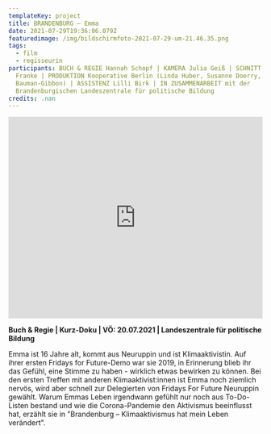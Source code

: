 ```yaml
---
templateKey: project
title: BRANDENBURG – Emma
date: 2021-07-29T19:36:06.079Z
featuredimage: /img/bildschirmfoto-2021-07-29-um-21.46.35.png
tags:
  - film
  - regisseurin
participants: BUCH & REGIE Hannah Schopf | KAMERA Julia Geiß | SCHNITT Leonardo
  Franke | PRODUKTION Kooperative Berlin (Linda Huber, Susanne Doerry, Oliver
  Bauman-Gibbon) | ASSISTENZ Lilli Birk | IN ZUSAMMENARBEIT mit der
  Brandenburgischen Landeszentrale für politische Bildung
credits: .nan
---
```

<iframe width="100%" height="400" src="https://www.youtube.com/embed/2344_sIiHVQ" title="YouTube video player" frameborder="0" allow="accelerometer; autoplay; clipboard-write; encrypted-media; gyroscope; picture-in-picture" allowfullscreen></iframe>


**Buch & Regie | Kurz-Doku | VÖ: 20.07.2021 | Landeszentrale für politische Bildung**


Emma ist 16 Jahre alt, kommt aus Neuruppin und ist Klimaaktivistin. Auf ihrer ersten Fridays for Future-Demo war sie 2019, in Erinnerung blieb ihr das Gefühl, eine Stimme zu haben - wirklich etwas bewirken zu können. Bei den ersten Treffen mit anderen Klimaaktivist:innen ist Emma noch ziemlich nervös, wird aber schnell zur Delegierten von Fridays For Future Neuruppin gewählt. Warum Emmas Leben irgendwann gefühlt nur noch aus To-Do-Listen bestand und wie die Corona-Pandemie den Aktivismus beeinflusst hat, erzählt sie in "Brandenburg – Klimaaktivismus hat mein Leben verändert".